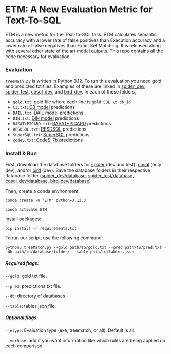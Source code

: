 # ETM: A New Evaluation Metric for Text-To-SQL

ETM is a new metric for the Text-to-SQL task. ETM calculates semantic accuracy with a lower rate of false positives than Execution accuracy and a lower rate of false negatives than Exact Set Matching. It is released along with several other state of the art model outputs. This repo contains all the code necessary for evaluation.

### Evaluation
`treeMath.py` is written in Python 3.12.
To run this evaluation you need gold and predicted txt files. Examples of these are linked in [spider_dev](spider_dev/), [spider_test](spider_test/), [cosql_dev](cosql_dev/), and [bird_dev](bird_dev/). In each of these folders,
- `gold.txt`: gold file where each line is `gold SQL \t db_id`
- `C3.txt`: [C3 model](https://github.com/bigbigwatermalon/C3SQL) predictions
- `DAIL.txt`: [DAIL model](https://github.com/BeachWang/DAIL-SQL) predictions
- `DIN.txt`: [DIN model](https://github.com/MohammadrezaPourreza/Few-shot-NL2SQL-with-prompting) predictions
- `RASAT+PICARD.txt`: [RASAT+PICARD](https://github.com/LUMIA-Group/rasat) predictions
- `RESDSQL.txt`: [RESDSQL](https://github.com/RUCKBReasoning/RESDSQL) predictions
- `SuperSQL.txt`: [SuperSQL](https://github.com/BugMaker-Boyan/NL2SQL360) predictions
- `codeS.txt`: [CodeS-7b](https://github.com/RUCKBReasoning/codes) predictions

### Install & Run

First, download the database folders for [spider](https://drive.usercontent.google.com/download?id=1iRDVHLr4mX2wQKSgA9J8Pire73Jahh0m&export=download&authuser=0) (dev and test), [cosql](https://drive.usercontent.google.com/download?id=1Y3ydpFiQQ3FC0bzdfy3groV95O_f1nXF&export=download&authuser=0) (only dev), and/or [bird](https://bird-bench.oss-cn-beijing.aliyuncs.com/dev.zip) (dev).
Save the database folders in their respective database folder ([spider_dev/database](spider_dev/database/), [spider_test/database](spider_test/database/), [cosql_dev/database](cosql_dev/database/), [bird_dev/database](bird_dev/database/))

Then, create a conda environment:

```conda create -n "ETM" python=3.12.3```

```conda activate ETM```

Install packages:

```pip install -r requirements.txt```

To run our script, use the following command:

```python3 treeMatch.py --gold path/to/gold.txt --pred path/to/pred.txt --db path/to/database/folder/ --table path/to/tables.json```

##### Required flags:

```--gold```: gold txt file.

```--pred```: predictions txt file.

```--db```: directory of databases.

```--table```: tables json file.

##### Optional flags:
```--etype```: Evaluation type (exe, treematch, or all). Default is all.

```--verbose```: add if you want information like which rules are being applied on each comparison.
